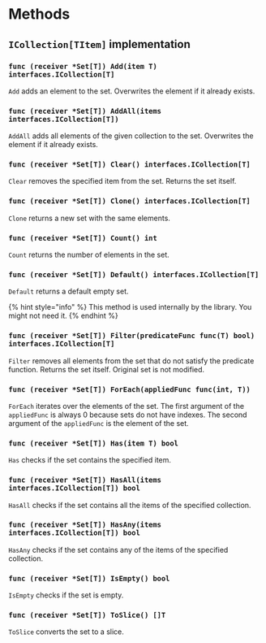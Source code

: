 # Methods

## `ICollection[TItem]` implementation

### `func (receiver *Set[T]) Add(item T) interfaces.ICollection[T]`

`Add` adds an element to the set. Overwrites the element if it already exists.

### `func (receiver *Set[T]) AddAll(items interfaces.ICollection[T])`

`AddAll` adds all elements of the given collection to the set. Overwrites the element if it already exists.

### `func (receiver *Set[T]) Clear() interfaces.ICollection[T]`

`Clear` removes the specified item from the set. Returns the set itself.

### `func (receiver *Set[T]) Clone() interfaces.ICollection[T]`

`Clone` returns a new set with the same elements.

### `func (receiver *Set[T]) Count() int`

`Count` returns the number of elements in the set.

### `func (receiver *Set[T]) Default() interfaces.ICollection[T]`

`Default` returns a default empty set.

{% hint style="info" %}
This method is used internally by the library. You might not need it.
{% endhint %}

### `func (receiver *Set[T]) Filter(predicateFunc func(T) bool) interfaces.ICollection[T]`

`Filter` removes all elements from the set that do not satisfy the predicate function. Returns the set itself. Original set is not modified.

### `func (receiver *Set[T]) ForEach(appliedFunc func(int, T))`

`ForEach` iterates over the elements of the set. The first argument of the `appliedFunc` is always 0 because sets do not have indexes. The second argument of the `appliedFunc` is the element of the set.

### `func (receiver *Set[T]) Has(item T) bool`

`Has` checks if the set contains the specified item.

### `func (receiver *Set[T]) HasAll(items interfaces.ICollection[T]) bool`

`HasAll` checks if the set contains all the items of the specified collection.

### `func (receiver *Set[T]) HasAny(items interfaces.ICollection[T]) bool`

`HasAny` checks if the set contains any of the items of the specified collection.

### `func (receiver *Set[T]) IsEmpty() bool`

`IsEmpty` checks if the set is empty.

### `func (receiver *Set[T]) ToSlice() []T`

`ToSlice` converts the set to a slice.

